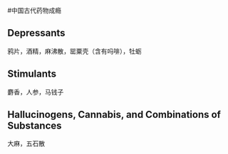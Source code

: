 #中国古代药物成瘾

## Depressants

鸦片，酒精，麻沸散，罂粟壳（含有吗啡），牡蛎

## Stimulants

麝香，人参，马钱子

## Hallucinogens, Cannabis, and Combinations of Substances

大麻，五石散